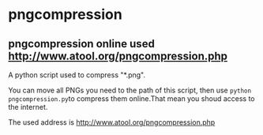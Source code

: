 # pngcompression
## pngcompression online used http://www.atool.org/pngcompression.php

A python script used to compress "*.png".

You can move all PNGs you need to the path of this script, then use `python pngcompression.py`to compress them online.That mean you shoud access to the internet.

The used address is http://www.atool.org/pngcompression.php

